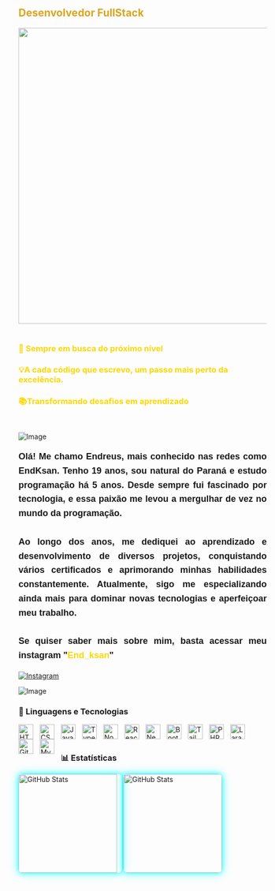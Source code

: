 

<h2 style="color: #DAA520;">Desenvolvedor FullStack</h2>

<div align="center">
<img src="https://github.com/user-attachments/assets/4b8f065f-1d33-4d04-92a7-5c59934ea35f" width="600px"/>


</div>


<br>

<h3 style="color: #FFD700;">🚀 Sempre em busca do próximo nível</h3>

<h3 style="color: #FFD700;">💡A cada código que escrevo, um passo mais perto da excelência.</h3>

<h3 style="color: #FFD700;">📚Transformando desafios em aprendizado</h3>

<br>

![Image](https://github.com/user-attachments/assets/a486dfc4-1c67-439f-82b7-96fbf9d74ba7)

<strong>
  <p style="font-family: 'Arial', sans-serif; font-size: 18px; line-height: 1.6; text-align: justify;">
    Olá! Me chamo Endreus, mais conhecido nas redes como EndKsan. Tenho 19 anos, sou natural do Paraná e estudo programação há 5 anos. Desde sempre fui fascinado por tecnologia, e essa paixão me levou a mergulhar de vez no mundo da programação.
    <br><br>
    Ao longo dos anos, me dediquei ao aprendizado e desenvolvimento de diversos projetos, conquistando vários certificados e aprimorando minhas habilidades constantemente. Atualmente, sigo me especializando ainda mais para dominar novas tecnologias e aperfeiçoar meu trabalho.
    <br><br>
    Se quiser saber mais sobre mim, basta acessar meu instagram "<a href="https://www.instagram.com/end_ksan/" style="color: #FFD700; text-decoration: none;">End_ksan</a>"
  </p>
</strong>



<p align="left">
  <a href="https://www.instagram.com/end_ksan/">
    <img 
        alt="Instagram" 
        title="Instagram" 
        src="https://img.shields.io/badge/Instagram-6A0DAD?style=for-the-badge&logo=instagram&logoColor=white"
    />
  </a>
</p>

![Image](https://github.com/user-attachments/assets/a486dfc4-1c67-439f-82b7-96fbf9d74ba7)

### 🤖 Linguagens e Tecnologias

<img 
    align="left" 
    alt="HTML"
    title="HTML" 
    width="30px" 
    style="padding-right: 10px;" 
    src="https://cdn.jsdelivr.net/gh/devicons/devicon@latest/icons/html5/html5-original.svg" 
/>
<img 
    align="left" 
    alt="CSS" 
    title="CSS"
    width="30px" 
    style="padding-right: 10px;" 
    src="https://cdn.jsdelivr.net/gh/devicons/devicon@latest/icons/css3/css3-original.svg" 
/>
<img 
    align="left" 
    alt="JavaScript" 
    title="JavaScript"
    width="30px" 
    style="padding-right: 10px;" 
    src="https://cdn.jsdelivr.net/gh/devicons/devicon@latest/icons/javascript/javascript-original.svg" 
/>
<img 
    align="left" 
    alt="TypeScript"
    title="TypeScript" 
    width="30px" 
    style="padding-right: 10px;" 
    src="https://cdn.jsdelivr.net/gh/devicons/devicon@latest/icons/typescript/typescript-original.svg" 
/>
<img 
    align="left" 
    alt="NodeJs"
    title="NodeJs" 
    width="30px" 
    style="padding-right: 10px;" 
    src="https://cdn.jsdelivr.net/gh/devicons/devicon@latest/icons/nodejs/nodejs-plain-wordmark.svg"
/>
<img 
    align="left" 
    alt="React"
    title="React" 
    width="30px" 
    style="padding-right: 10px;" 
    src="https://cdn.jsdelivr.net/gh/devicons/devicon@latest/icons/react/react-original.svg" 
/>
<img 
    align="left" 
    alt="Next.js" 
    title="Next.js"
    width="30px" 
    style="padding-right: 10px;" 
    src="https://cdn.jsdelivr.net/gh/devicons/devicon@latest/icons/nextjs/nextjs-original.svg" 
/>
<img 
    align="left" 
    alt="Bootstrap"
    title="Bootstrap" 
    width="30px" 
    style="padding-right: 10px;" 
    src="https://cdn.jsdelivr.net/gh/devicons/devicon@latest/icons/bootstrap/bootstrap-original.svg" 
/>
<img 
    align="left" 
    alt="Tailwind" 
    title="Tailwind"
    width="30px" 
    style="padding-right: 10px;" 
    src="https://cdn.jsdelivr.net/gh/devicons/devicon@latest/icons/tailwindcss/tailwindcss-original.svg" 
/>
<img 
    align="left" 
    alt="PHP" 
    title="PHP"
    width="30px" 
    style="padding-right: 10px;" 
    src="https://cdn.jsdelivr.net/gh/devicons/devicon@latest/icons/php/php-original.svg" 
/>
<img 
    align="left" 
    alt="Laravel" 
    title="Laravel"
    width="30px" 
    style="padding-right: 10px;" 
    src="https://cdn.jsdelivr.net/gh/devicons/devicon@latest/icons/laravel/laravel-original.svg" 
/>
<img 
    align="left" 
    alt="Git" 
    title="Git"
    width="30px" 
    style="padding-right: 10px;" 
    src="https://cdn.jsdelivr.net/gh/devicons/devicon@latest/icons/git/git-original.svg" 
/>
<img 
    align="left" 
    alt="MySQL" 
    title="MySQL"
    width="30px" 
    style="padding-right: 10px;" 
    src="https://cdn.jsdelivr.net/gh/devicons/devicon@latest/icons/mysql/mysql-original-wordmark.svg"
/>

<br/><br/>

### 📊 Estatísticas

<p>
  <img 
      align="left" 
      alt="GitHub Stats" 
      height="200" 
      style="padding-right: 10px; border-radius: 8px; 
             box-shadow: 0 0 10px rgba(0, 255, 255, 0.8), 0 0 20px rgba(0, 255, 255, 0.6);" 
      src="https://github-readme-stats.vercel.app/api?username=EndKsan&show_icons=true&theme=dark&include_all_commits=true&locale=pt-br" 
  />
  <img 
      align="left" 
      alt="GitHub Stats" 
      height="200" 
      style="border-radius: 8px; 
             box-shadow: 0 0 10px rgba(0, 255, 255, 0.8), 0 0 20px rgba(0, 255, 255, 0.6);" 
      src="https://github-readme-stats.vercel.app/api/top-langs/?username=EndKsan&theme=dark&layout=compact&custom_title=Tecnologias&langs_count=9" 
  />
</p>
